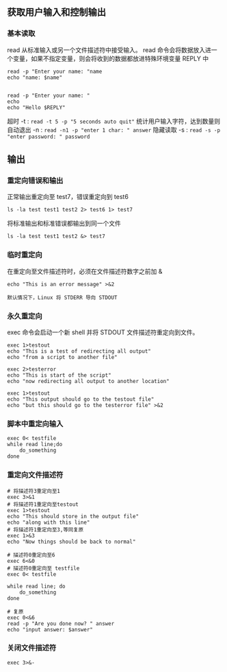## 获取用户输入和控制输出

### 基本读取
read 从标准输入或另一个文件描述符中接受输入。
read 命令会将数据放入进一个变量，如果不指定变量，则会将收到的数据都放进特殊环境变量 REPLY 中
```shell
read -p "Enter your name: "name
echo "name: $name"


read -p "Enter your name: "
echo
echo "Hello $REPLY"
```

超时 -t :  `read -t 5 -p "5 seconds auto quit"`
统计用户输入字符，达到数量则自动退出 -n : `read -n1 -p "enter 1 char: " answer`
隐藏读取 -s : `read -s -p "enter password: " password`


## 输出
### 重定向错误和输出
正常输出重定向至 test7，错误重定向到 test6
```shell
ls -la test test1 test2 2> test6 1> test7
```

将标准输出和标准错误都输出到同一个文件
```shell
ls -la test test1 test2 &> test7
```

### 临时重定向
在重定向至文件描述符时，必须在文件描述符数字之前加 &
```shell
echo "This is an error message" >&2
```

```ad-tip
默认情况下，Linux 将 STDERR 导向 STDOUT
```

### 永久重定向
exec 命令会启动一个新 shell 并将 STDOUT 文件描述符重定向到文件。
```shell
exec 1>testout
echo "This is a test of redirecting all output"
echo "from a script to another file"
```

```shell
exec 2>testerror
echo "This is start of the script"
echo "now redirecting all output to another location"

exec 1>testout
echo "This output should go to the testout file"
echo "but this should go to the testerror file" >&2
```

### 脚本中重定向输入
```shell
exec 0< testfile
while read line;do
	do_something
done
```

### 重定向文件描述符
```shell
# 将描述符3重定向至1
exec 3>&1
# 将描述符1重定向至testout
exec 1>testout
echo "This should store in the output file"
echo "along with this line"
# 将描述符1重定向至3,等同复原
exec 1>&3
echo "Now things should be back to normal"
```

```shell
# 描述符0重定向至6
exec 6<&0
# 描述符0重定向至 testfile
exec 0< testfile

while read line; do
	do_something
done

# 复原
exec 0<&6
read -p "Are you done now? " answer
echo "input answer: $answer"
```

### 关闭文件描述符
```shell
exec 3>&-
```